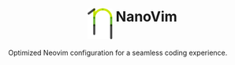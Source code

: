 <h1 align="center">
  <img width="50" align="top" src="/images/nanovim_logo.svg" />
  NanoVim
</h1>

Optimized Neovim configuration for a seamless coding experience. 
